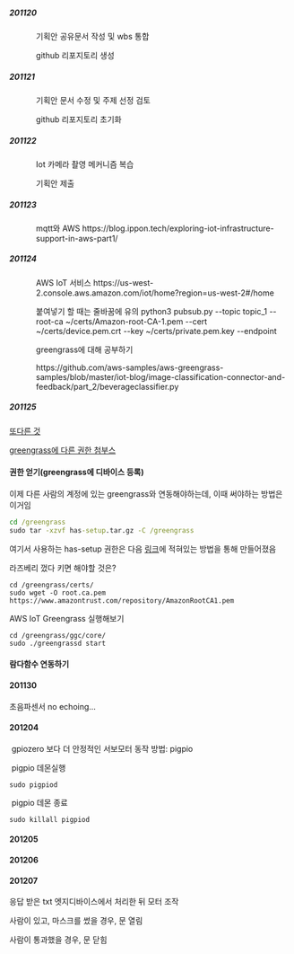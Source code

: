 

##### 201120

<ol>
    <ol>
        기획안 공유문서 작성 및 wbs 통합
    </ol>
    <ol>
         github 리포지토리 생성
    </ol>
</ol>


##### 201121

<ol>
    <ol>
        기획안 문서 수정 및 주제 선정 검토
    </ol>
    <ol>
         github 리포지토리 초기화
    </ol>
</ol>

##### 201122

<ol>
    <ol>
        Iot 카메라 촬영 메커니즘 복습
    </ol>
    <ol>
        기획안 제출
    </ol>
</ol>


##### 201123

<ol>
    <ol>
        mqtt와 AWS
        https://blog.ippon.tech/exploring-iot-infrastructure-support-in-aws-part1/
    </ol>
</ol>



##### 201124

<ol>
    <ol>
        AWS IoT 서비스
        https://us-west-2.console.aws.amazon.com/iot/home?region=us-west-2#/home
    </ol>
    <ol>
        붙여넣기 할 때는 줄바꿈에 유의
        python3 pubsub.py --topic topic_1 --root-ca ~/certs/Amazon-root-CA-1.pem --cert ~/certs/device.pem.crt --key ~/certs/private.pem.key --endpoint 
    </ol>
    <ol>
        greengrass에 대해 공부하기
    </ol>
    <ol>
        https://github.com/aws-samples/aws-greengrass-samples/blob/master/iot-blog/image-classification-connector-and-feedback/part_2/beverageclassifier.py
    </ol>
</ol>


##### 201125

[또다른 것](https://docs.aws.amazon.com/ko_kr/greengrass/latest/developerguide/gg-device-start.html)

[greengrass에 다른 권한 첨부스](https://docs.aws.amazon.com/greengrass/latest/developerguide/gg-device-start.html)

#### 권한 얻기(greengrass에 디바이스 등록)

이제 다른 사람의 계정에 있는 greengrass와 연동해야하는데, 이때 써야하는 방법은 이거임

```cmd
cd /greengrass
sudo tar -xzvf has-setup.tar.gz -C /greengrass
```

여기서 사용하는 has-setup 권한은 다음 [링크](https://docs.aws.amazon.com/ko_kr/greengrass/latest/developerguide/gg-config.html)에 적혀있는 방법을 통해 만들어졌음

라즈베리 껐다 키면 해야할 것은?

```
cd /greengrass/certs/
sudo wget -O root.ca.pem https://www.amazontrust.com/repository/AmazonRootCA1.pem
```

AWS IoT Greengrass 실행해보기

```
cd /greengrass/ggc/core/
sudo ./greengrassd start
```

#### 람다함수 연동하기



#### 201130

 초음파센서 no echoing...



#### 201204

​	gpiozero 보다 더 안정적인 서보모터 동작 방법: pigpio

​	pigpio 데몬실행

```linux
sudo pigpiod
```

​	pigpio 데몬 종료

```linux
sudo killall pigpiod
```



#### 201205

 

#### 201206



#### 201207

 응답 받은 txt 엣지디바이스에서 처리한 뒤 모터 조작

사람이 있고, 마스크를 썼을 경우, 문 열림

사람이 통과했을 경우, 문 닫힘




